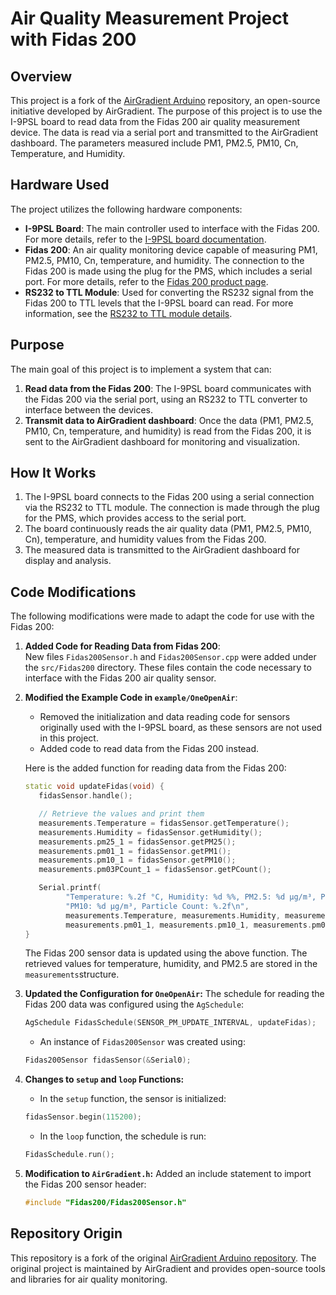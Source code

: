 # Air Quality Measurement Project with Fidas 200

## Overview

This project is a fork of the [AirGradient Arduino](https://github.com/airgradienthq/arduino) repository, an open-source initiative developed by AirGradient. The purpose of this project is to use the I-9PSL board to read data from the Fidas 200 air quality measurement device. The data is read via a serial port and transmitted to the AirGradient dashboard. The parameters measured include PM1, PM2.5, PM10, Cn, Temperature, and Humidity.

## Hardware Used

The project utilizes the following hardware components:
- **I-9PSL Board**: The main controller used to interface with the Fidas 200. For more details, refer to the [I-9PSL board documentation](https://www.airgradient.com/documentation/one-v9/#schematics).
- **Fidas 200**: An air quality monitoring device capable of measuring PM1, PM2.5, PM10, Cn, temperature, and humidity. The connection to the Fidas 200 is made using the plug for the PMS, which includes a serial port. For more details, refer to the [Fidas 200 product page](https://www.palas.de/en/product/fidas200?save=accept&cookie[sessiontracking]=1).
- **RS232 to TTL Module**: Used for converting the RS232 signal from the Fidas 200 to TTL levels that the I-9PSL board can read. For more information, see the [RS232 to TTL module details](https://www.allnewstep.com/product/4929/%E0%B9%82%E0%B8%A1%E0%B8%94%E0%B8%B9%E0%B8%A5%E0%B9%81%E0%B8%9B%E0%B8%A5%E0%B8%87%E0%B8%AA%E0%B8%B1%E0%B8%8D%E0%B8%8D%E0%B8%B2%E0%B8%93-rs232-%E0%B9%80%E0%B8%9B%E0%B9%87%E0%B8%99-ttl-uart-module-rs232-sp3232-ttl-to-rs232).

## Purpose

The main goal of this project is to implement a system that can:
1. **Read data from the Fidas 200**: The I-9PSL board communicates with the Fidas 200 via the serial port, using an RS232 to TTL converter to interface between the devices.
2. **Transmit data to AirGradient dashboard**: Once the data (PM1, PM2.5, PM10, Cn, temperature, and humidity) is read from the Fidas 200, it is sent to the AirGradient dashboard for monitoring and visualization.

## How It Works

1. The I-9PSL board connects to the Fidas 200 using a serial connection via the RS232 to TTL module. The connection is made through the plug for the PMS, which provides access to the serial port.
2. The board continuously reads the air quality data (PM1, PM2.5, PM10, Cn), temperature, and humidity values from the Fidas 200.
3. The measured data is transmitted to the AirGradient dashboard for display and analysis.

## Code Modifications

The following modifications were made to adapt the code for use with the Fidas 200:

1. **Added Code for Reading Data from Fidas 200**:  
   New files `Fidas200Sensor.h` and `Fidas200Sensor.cpp` were added under the `src/Fidas200` directory. These files contain the code necessary to interface with the Fidas 200 air quality sensor.

2. **Modified the Example Code in `example/OneOpenAir`**:  
   - Removed the initialization and data reading code for sensors originally used with the I-9PSL board, as these sensors are not used in this project.
   - Added code to read data from the Fidas 200 instead.

   Here is the added function for reading data from the Fidas 200:

   ```cpp
   static void updateFidas(void) {
      fidasSensor.handle();

      // Retrieve the values and print them
      measurements.Temperature = fidasSensor.getTemperature();
      measurements.Humidity = fidasSensor.getHumidity();
      measurements.pm25_1 = fidasSensor.getPM25();
      measurements.pm01_1 = fidasSensor.getPM1();
      measurements.pm10_1 = fidasSensor.getPM10();
      measurements.pm03PCount_1 = fidasSensor.getPCount();

      Serial.printf(
            "Temperature: %.2f °C, Humidity: %d %%, PM2.5: %d µg/m³, PM1: %d µg/m³, "
            "PM10: %d µg/m³, Particle Count: %.2f\n",
            measurements.Temperature, measurements.Humidity, measurements.pm25_1,
            measurements.pm01_1, measurements.pm10_1, measurements.pm03PCount_1);
   }
   ```
   The Fidas 200 sensor data is updated using the above function. The retrieved values for temperature, humidity, and PM2.5 are stored in the `measurements`structure.
3. **Updated the Configuration for `OneOpenAir`:**
   The schedule for reading the Fidas 200 data was configured using the `AgSchedule`:
   ```cpp
   AgSchedule FidasSchedule(SENSOR_PM_UPDATE_INTERVAL, updateFidas);
   ```
   - An instance of `Fidas200Sensor` was created using:
   ```cpp
   Fidas200Sensor fidasSensor(&Serial0);
   ```
4. **Changes to `setup` and `loop` Functions:**
   - In the `setup` function, the sensor is initialized:
   ```cpp
   fidasSensor.begin(115200);
   ```
   - In the `loop` function, the schedule is run:
   ```cpp
   FidasSchedule.run();
   ```
5. **Modification to `AirGradient.h`:**
   Added an include statement to import the Fidas 200 sensor header:
   ```cpp
   #include "Fidas200/Fidas200Sensor.h"
   ```
## Repository Origin

This repository is a fork of the original [AirGradient Arduino repository](https://github.com/airgradienthq/arduino). The original project is maintained by AirGradient and provides open-source tools and libraries for air quality monitoring.